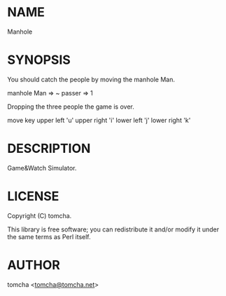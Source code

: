 # NAME

Manhole

# SYNOPSIS


You should catch the people by moving the manhole Man.

manhole Man => ~
passer      => 1


Dropping the three people the game is over.

move key
  upper left  'u'
  upper right 'i'
  lower left  'j'
  lower right 'k'

# DESCRIPTION

  Game&Watch Simulator.

# LICENSE

Copyright (C) tomcha.

This library is free software; you can redistribute it and/or modify
it under the same terms as Perl itself.

# AUTHOR

tomcha &lt;tomcha@tomcha.net>
